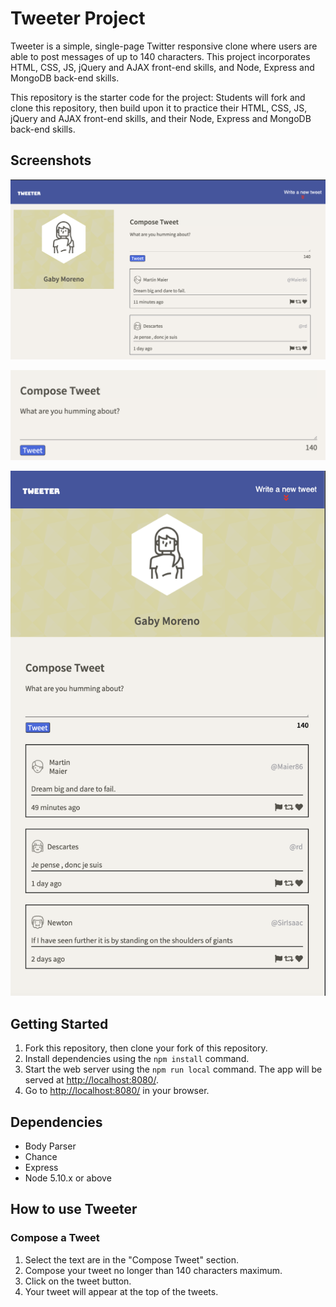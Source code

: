 # Tweeter Project

Tweeter is a simple, single-page Twitter responsive clone where users are able to post messages of up to 140 characters. This project incorporates HTML, CSS, JS, jQuery and AJAX front-end skills, and Node, Express and MongoDB back-end skills.

This repository is the starter code for the project: Students will fork and clone this repository, then build upon it to practice their HTML, CSS, JS, jQuery and AJAX front-end skills, and their Node, Express and MongoDB back-end skills.

## Screenshots
!["Screenshot of entire page"](https://github.com/gabmor38/tweeter/blob/master/public/docs/Main.png?raw=true)

!["Screenshot of tweeter box"](https://github.com/gabmor38/tweeter/blob/master/public/docs/Tweet-box.png?raw=true)

!["Screenshot of responsive main](https://github.com/gabmor38/tweeter/blob/master/public/docs/Responsive_main.png?raw=true)

## Getting Started

1. Fork this repository, then clone your fork of this repository.
2. Install dependencies using the `npm install` command.
3. Start the web server using the `npm run local` command. The app will be served at <http://localhost:8080/>.
4. Go to <http://localhost:8080/> in your browser.

## Dependencies

- Body Parser
- Chance
- Express
- Node 5.10.x or above

## How to use Tweeter

### Compose a Tweet

1. Select the text are in the "Compose Tweet" section.
2. Compose your tweet no longer than 140 characters maximum.
3. Click on the tweet button.
4. Your tweet will appear at the top of the tweets.
